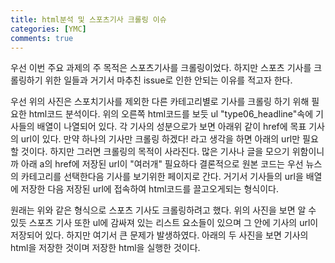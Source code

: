 ```yaml
---
title: html분석 및 스포츠기사 크롤링 이슈
categories: [YMC]
comments: true
---
```


우선 이번 주요 과제의 주 목적은 스포츠기사를 크롤링이었다.
하지만 스포츠 기사를 크롤링하기 위한 일들과 거기서 마추친 issue로 인한 안되는 이유를 적고자 한다.


우선 위의 사진은 스포치기사를 제외한 다른 카테고리별로 기사를 크롤링 하기 위해 필요한 html코드 분석이다.
위의 오른쪽 html코드를 보듯 ul "type06_headline"속에 기사들의 배열이 나열되어 있다. 각 기사의 <a> 성분으로가 보면
아래위 같이 href에 목표 기사의 url이 있다. 만약 하나의 기사만 크롤링 하겠다! 라고 생각을 하면 아래의 url만 필요할 것이다.
하지만 그러면 크롤링의 목적이 사라진다. 많은 기사나 글을 모으기 위함이니까 아래 a의 href에 저장된 url이 "여러개" 필요하다
결론적으로 원본 코드는 우선 뉴스의 카테고리를 선택한다음 기사를 보기위한 페이지로 간다.
거기서 기사들의 url을 배열에 저장한 다음 저장된 url에 접속하여 html코드를 끌고오게되는 형식이다.



원래는 위와 같은 형식으로 스포츠 기사도 크롤링하려고 했다. 
위의 사진을 보면 알 수 있듯 스포츠 기사 또한 ul에 감싸져 있는 리스트 요소들이 있으며 그 안에 기사의 url이 저장되어 있다.
하지만 여기서 큰 문제가 발생하였다.
아래의 두 사진을 보면 기사의 html을 저장한 것이며 저장한 html을 실행한 것이다.




